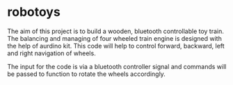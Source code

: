 # robotoys
The aim of this project is to build a wooden, bluetooth controllable toy train. The balancing and managing of four wheeled train engine is designed with the help of aurdino kit. 
This code will help to control forward, backward, left and right navigation of wheels. 

The input for the code is via a bluetooth controller signal and commands will be passed to function to rotate the wheels accordingly.
